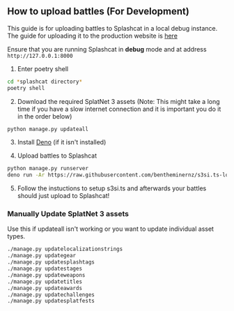 ## How to upload battles (For Development)
This guide is for uploading battles to Splashcat in a local debug instance. The guide for uploading it to the production website is [here](https://splashcat.ink/uploaders-information/)

Ensure that you are running Splashcat in **debug** mode and at address `http://127.0.0.1:8000`
1.  Enter poetry shell
```bash
cd *splashcat directory*
poetry shell
```
2. Download the required SplatNet 3 assets (Note: This might take a long time if you have a slow internet connection and it is important you do it in the order below)
```bash
python manage.py updateall
```
3. Install [Deno](https://deno.land/) (if it isn't installed)

4. Upload battles to Splashcat
```bash
python manage.py runserver
deno run -Ar https://raw.githubusercontent.com/bentheminernz/s3si.ts-local-splashcat/main/s3si.ts -e splashcat
```

5. Follow the instuctions to setup s3si.ts and afterwards your battles should just upload to Splashcat!

### Manually Update SplatNet 3 assets
Use this if updateall isn't working or you want to update individual asset types.
```bash
./manage.py updatelocalizationstrings
./manage.py updategear
./manage.py updatesplashtags
./manage.py updatestages
./manage.py updateweapons
./manage.py updatetitles
./manage.py updateawards
./manage.py updatechallenges
./manage.py updatesplatfests
```
